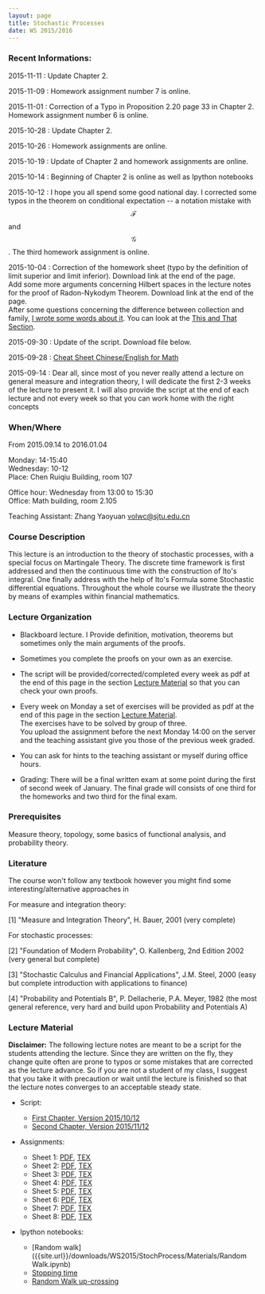 ```yaml
---
layout: page
title: Stochastic Processes
date: WS 2015/2016
---
```


### Recent Informations:

2015-11-11
:   Update Chapter 2.

2015-11-09
:   Homework assignment number 7 is online.

2015-11-01
:   Correction of a Typo in Proposition 2.20 page 33 in Chapter 2. Homework assignment number 6 is online.


2015-10-28
:   Update Chapter 2.

2015-10-26
:   Homework assignments are online.

2015-10-19
:   Update of Chapter 2 and homework assignments are online.

2015-10-14
:   Beginning of Chapter 2 is online as well as Ipython notebooks

2015-10-12
:   I hope you all spend some good national day.
    I corrected some typos in the theorem on conditional expectation -- a notation mistake with $$\mathcal{F}$$ and $$\mathcal{G}$$.
    The third homework assignment is online.

2015-10-04
:   Correction of the homework sheet (typo by the definition of limit superior and limit inferior). Download link at the end of the page.    
    Add some more arguments concerning Hilbert spaces in the lecture notes for the proof of Radon-Nykodym Theorem. Download link at the end of the page.  
    After some questions concerning the difference between collection and family, [I wrote some words about it]({{site.url}}/math/2015/10/04/family-vs-collection/). You can look at the [This and That Section]({{site.url}}/this_and_that/).

2015-09-30
:   Update of the script. Download file below.

2015-09-28
:   [Cheat Sheet Chinese/English for Math]({{site.url}}/math/2015/09/27/cheat-sheet-english/)

2015-09-14
:    Dear all, since most of you never really attend a lecture on general measure and integration theory, I will dedicate the first 2-3 weeks of the lecture to present it.
I will also provide the script at the end of each lecture and not every week so that you can work home with the right concepts


### When/Where

From 2015.09.14 to 2016.01.04

Monday: 14-15:40  
Wednesday: 10-12  
Place: Chen Ruiqiu Building, room 107  

Office hour: Wednesday from 13:00 to 15:30  
Office: Math building, room 2.105

Teaching Assistant: Zhang Yaoyuan <volwc@sjtu.edu.cn>

### Course Description

This lecture is an introduction to the theory of stochastic processes, with a special focus on Martingale Theory.
The discrete time framework is first addressed and then the continuous time with the construction of Ito's integral.
One finally address with the help of Ito's Formula some Stochastic differential equations.
Throughout the whole course we illustrate the theory by means of examples within financial mathematics.


### Lecture Organization

* Blackboard lecture. I Provide definition, motivation, theorems but sometimes only the main arguments of the proofs.
* Sometimes you complete the proofs on your own as an exercise.
* The script will be provided/corrected/completed every week as pdf at the end of this page in the section [Lecture Material](#lecture-material) so that you can check your own proofs.
* Every week on Monday a set of exercises will be provided as pdf at the end of this page in the section [Lecture Material](#lecture-material).  
The exercises have to be solved by group of three.  
You upload the assignment before the next Monday 14:00 on the server and the teaching assistant give you those of the previous week graded.  
* You can ask for hints to the teaching assistant or myself during office hours.

* Grading: There will be a final written exam at some point during the first of second week of January.
The final grade will consists of one third for the homeworks and two third for the final exam.

### Prerequisites

Measure theory, topology, some basics of functional analysis, and probability theory.

### Literature

The course won't follow any textbook however you might find some interesting/alternative approaches in

For measure and integration theory:

[1] "Measure and Integration Theory", H. Bauer, 2001 (very complete)

For stochastic processes:

[2] "Foundation of Modern Probability", O. Kallenberg, 2nd Edition 2002 (very general but complete)

[3] "Stochastic Calculus and Financial Applications", J.M. Steel, 2000 (easy but complete introduction with applications to finance)

[4] "Probability and Potentials B", P. Dellacherie, P.A. Meyer, 1982 (the most general reference, very hard and build upon Probability and Potentials A) 


### Lecture Material

**Disclaimer:** The following lecture notes are meant to be a script for the students attending the lecture. Since they are written on the fly, they change quite often are prone to typos or some mistakes that are corrected as the lecture advance. So if you are not a student of my class, I suggest that you take it with precaution or wait until the lecture is finished so that the lecture notes converges to an acceptable steady state.

* Script:
    * [First Chapter, Version 2015/10/12]({{site.url}}/downloads/WS2015/StochProcess/Stochastic_Processes_chap01_1012.pdf)
    * [Second Chapter, Version 2015/11/12]({{site.url}}/downloads/WS2015/StochProcess/Stochastic_Processes_chap02_1112.pdf)

* Assignments:
    * Sheet 1: [PDF]({{site.url}}/downloads/WS2015/StochProcess/Assignements/SP_HW01.pdf), [TEX]({{site.url}}/downloads/WS2015/StochProcess/Assignements/SP_HW01.tex)
    * Sheet 2: [PDF]({{site.url}}/downloads/WS2015/StochProcess/Assignements/SP_HW02.pdf), [TEX]({{site.url}}/downloads/WS2015/StochProcess/Assignements/SP_HW02.tex)
    * Sheet 3: [PDF]({{site.url}}/downloads/WS2015/StochProcess/Assignements/SP_HW03.pdf), [TEX]({{site.url}}/downloads/WS2015/StochProcess/Assignements/SP_HW03.tex)
    * Sheet 4: [PDF]({{site.url}}/downloads/WS2015/StochProcess/Assignements/SP_HW04.pdf), [TEX]({{site.url}}/downloads/WS2015/StochProcess/Assignements/SP_HW04.tex)
    * Sheet 5: [PDF]({{site.url}}/downloads/WS2015/StochProcess/Assignements/SP_HW05.pdf), [TEX]({{site.url}}/downloads/WS2015/StochProcess/Assignements/SP_HW05.tex)
    * Sheet 6: [PDF]({{site.url}}/downloads/WS2015/StochProcess/Assignements/SP_HW06.pdf), [TEX]({{site.url}}/downloads/WS2015/StochProcess/Assignements/SP_HW06.tex)
    * Sheet 7: [PDF]({{site.url}}/downloads/WS2015/StochProcess/Assignements/SP_HW07.pdf), [TEX]({{site.url}}/downloads/WS2015/StochProcess/Assignements/SP_HW07.tex)
    * Sheet 8: [PDF]({{site.url}}/downloads/WS2015/StochProcess/Assignements/SP_HW08.pdf), [TEX]({{site.url}}/downloads/WS2015/StochProcess/Assignements/SP_HW08.tex)

* Ipython notebooks:
    * [Random walk]({{site.url}}/downloads/WS2015/StochProcess/Materials/Random Walk.ipynb)
    * [Stopping time]({{site.url}}/downloads/WS2015/StochProcess/Materials/Random_Walk_Stopping_Time.ipynb)
    * [Random Walk up-crossing]({{site.url}}/downloads/WS2015/StochProcess/Materials/Random_Walk_Upcrossing.ipynb)

